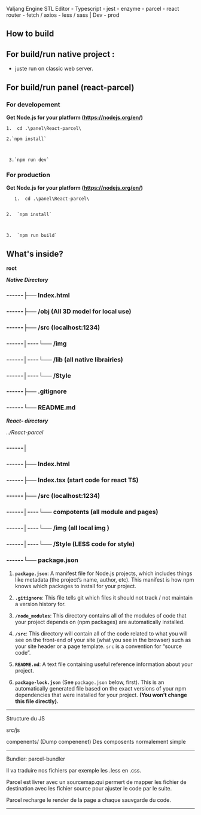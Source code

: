 
  

Valjang Engine STL Editor - Typescript - jest - enzyme - parcel - react router - fetch / axios - less / sass | Dev - prod

  

  

## How to build

  

## For build/run native project :

  

  

- juste run on classic web server.

  

  

## For build/run panel (react-parcel)

  

  

### For developement

  

  

**Get Node.js for your platform (https://nodejs.org/en/)**

  


  

    1.  cd .\panel\React-parcel\ 
    
    2.`npm install`
    
      
    
     3.`npm run dev`

  

  

### For production
**Get Node.js for your platform (https://nodejs.org/en/)**
      
       1.  cd .\panel\React-parcel\ 
      
    
    2.  `npm install`
    
      
    
    3.  `npm run build`

  



## What's inside?



  

**root**

  

***Native Directory***

  

### ------├── Index.html

### ------├── /obj (All 3D model for local use)

### ------├── /src (localhost:1234)

### ------│----└── /img

### ------│----└── /lib (all native librairies)

### ------│----└── /Style

### ------├── .gitignore

### ------└── README.md

  

***React- directory***

*../React-parcel*
### ------│
### ------├── Index.html
### ------├── Index.tsx (start code for react TS)
### ------├── /src (localhost:1234)
### ------│----└── compotents (all module and pages)
### ------│----└── /img (all local img )
### ------│----└── /Style (LESS code for style)
### ------└── package.json

  
  
  
  
  

  

1.  **`package.json`**: A manifest file for Node.js projects, which includes things like metadata (the project’s name, author, etc). This manifest is how npm knows which packages to install for your project.

  

  

2.  **`.gitignore`**: This file tells git which files it should not track / not maintain a version history for.

  

  

3.  **`/node_modules`**: This directory contains all of the modules of code that your project depends on (npm packages) are automatically installed.

  

  

4.  **`/src`**: This directory will contain all of the code related to what you will see on the front-end of your site (what you see in the browser) such as your site header or a page template. `src` is a convention for “source code”.

  

  

5.  **`README.md`**: A text file containing useful reference information about your project.

  

  

6.  **`package-lock.json`** (See `package.json` below, first). This is an automatically generated file based on the exact versions of your npm dependencies that were installed for your project. **(You won’t change this file directly).**

  

  

------------------

  

Structure du JS

  

src/js

  

compenents/ (Dump compenenet) Des composents normalement simple

  


  

  

------------------

  

Bundler: parcel-bundler

  

Il va traduire nos fichiers par exemple les .less en .css.

  

Parcel est livrer avec un sourcemap.qui permert de mapper les fichier de destination avec les fichier source pour ajuster le code par le suite.

  

Parcel recharge le render de la page a chaque sauvgarde du code.

  

-------------------

